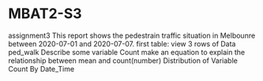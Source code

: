 # MBAT2-S3
assignment3
This report shows the pedestrain traffic situation in Melbounre between 2020-07-01 and 2020-07-07.
first table: view 3 rows of  Data ped_walk
Describe some variable Count 
make an equation to explain the relationship between mean and count(number)
Distribution of Variable Count By Date_Time
